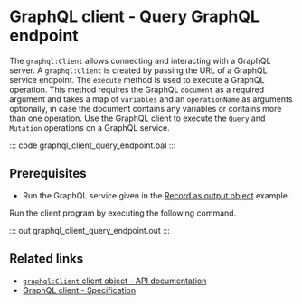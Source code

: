 # GraphQL client - Query GraphQL endpoint

The `graphql:Client` allows connecting and interacting with a GraphQL server.  A `graphql:Client` is created by passing the URL of a GraphQL service endpoint. The `execute` method is used to execute a GraphQL operation. This method requires the GraphQL `document` as a required argument and takes a map of `variables` and an `operationName` as arguments optionally, in case the document contains any variables or contains more than one operation. Use the GraphQL client to execute the `Query` and `Mutation` operations on a GraphQL service.

::: code graphql_client_query_endpoint.bal :::

## Prerequisites
- Run the GraphQL service given in the [Record as output object](https://ballerina.io/learn/by-example/graphql-returning-record-values) example.

Run the client program by executing the following command.

::: out graphql_client_query_endpoint.out :::

## Related links
- [`graphql:Client` client object - API documentation](https://lib.ballerina.io/ballerina/graphql/latest/clients/Client)
- [GraphQL client - Specification](/spec/graphql/#25-client)
